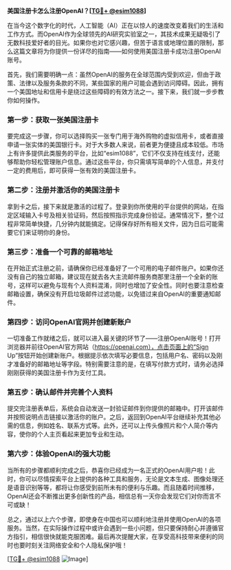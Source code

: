 **美国注册卡怎么注册OpenAI？[[TG💪+ @esim1088](https://t.me/s/esim1088)]**

在当今这个数字化的时代，人工智能（AI）正在以惊人的速度改变着我们的生活和工作方式。而OpenAI作为全球领先的AI研究实验室之一，其技术成果无疑吸引了无数科技爱好者的目光。如果你也对它感兴趣，但苦于语言或地理位置的限制，那么这篇文章将为你提供一份详尽的指南——如何使用美国注册卡成功注册OpenAI账号。

首先，我们需要明确一点：虽然OpenAI的服务在全球范围内受到欢迎，但由于政策、法律以及服务条款的不同，某些国家的用户可能会遇到访问障碍。因此，拥有一个美国地址和信用卡是绕过这些障碍的有效方法之一。接下来，我们就一步步教你如何操作。

### 第一步：获取一张美国注册卡

要完成这一步骤，你可以选择购买一张专门用于海外购物的虚拟信用卡，或者直接申请一张实体的美国银行卡。对于大多数人来说，前者更为便捷且成本较低。市场上有许多提供此类服务的平台，比如“esim1088”，它们不仅支持在线支付，还能够帮助你轻松管理账户信息。通过这些平台，你只需填写简单的个人信息，并支付一定的费用后，即可获得一张有效的美国注册卡。

### 第二步：注册并激活你的美国注册卡

拿到卡之后，接下来就是激活的过程了。登录到你所使用的平台提供的网站，在指定区域输入卡号及相关验证码，然后按照指示完成身份验证。通常情况下，整个过程非常简单快捷，几分钟内就能搞定。记得保存好所有相关文件，因为日后可能需要它们来证明你的身份。

### 第三步：准备一个可靠的邮箱地址

在开始正式注册之前，请确保你已经准备好了一个可用的电子邮件账户。如果你还没有自己的独立邮箱，建议现在就去各大主流邮件服务商那里注册一个全新的账号，这样可以避免与现有个人资料混淆，同时也增加了安全性。同时也要注意检查邮箱设置，确保没有开启垃圾邮件过滤功能，以免错过来自OpenAI的重要通知邮件。

### 第四步：访问OpenAI官网并创建新账户

一切准备工作就绪之后，就可以进入最关键的环节了——注册OpenAI账号！打开浏览器并前往OpenAI官方网站（https://openai.com），点击页面上的“Sign Up”按钮开始创建新账户。根据提示依次填写必要信息，包括用户名、密码以及刚才准备好的邮箱地址等字段。特别需要注意的是，在填写付款方式时，请务必选择刚刚获得的美国注册卡作为支付工具。

### 第五步：确认邮件并完善个人资料

提交完注册表单后，系统会自动发送一封验证邮件到你提供的邮箱中。打开该邮件并按照说明点击链接以激活你的账户。之后，返回到OpenAI平台继续补充其他必需的信息，例如姓名、联系方式等。此外，还可以上传头像照片和个人简介等内容，使你的个人主页看起来更加专业和生动。

### 第六步：体验OpenAI的强大功能

当所有的步骤都顺利完成之后，恭喜你已经成为一名正式的OpenAI用户啦！此时，你可以尽情探索平台上提供的各种工具和服务，无论是文本生成、图像处理还是语音识别等等，都将让你感受到前所未有的便利与乐趣。而且随着时间推移，OpenAI还会不断推出更多创新性的产品，相信总有一天你会发现它们对你而言不可或缺！

总之，通过以上六个步骤，即使身在中国也可以顺利地注册并使用OpenAI的各项服务。当然，在实际操作过程中或许会遇到一些小问题，但只要保持耐心并遵循官方指引，相信很快就能克服困难。最后再次提醒大家，在享受高科技带来便利的同时也要时刻关注网络安全和个人隐私保护哦！

[[TG💪+ @esim1088](https://t.me/s/esim1088) ![Image](https://i.postimg.cc/4NQfJmqS/Snipaste-2025-05-13-00-14-12.png)]